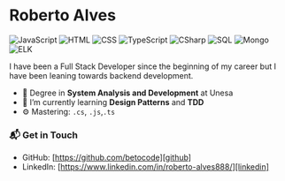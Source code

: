 # Roberto Alves

![JavaScript](https://img.shields.io/badge/JavaScript-Expert-green)
![HTML](https://img.shields.io/badge/HTML-Expert-green)
![CSS](https://img.shields.io/badge/CSS-Expert-green)
![TypeScript](https://img.shields.io/badge/TypeScript-Expert-green)
![CSharp](https://img.shields.io/badge/CSharp-Expert-green)
![SQL](https://img.shields.io/badge/SQL-Expert-green)
![Mongo](https://img.shields.io/badge/Mongo-Intermediate-yellow)
![ELK](https://img.shields.io/badge/ELK-Intermediate-yellow)



I have been a Full Stack Developer since the beginning of my career but I have been leaning towards backend development.

- 🔭 Degree in **System Analysis and Development** at Unesa
- 🌱 I’m currently learning **Design Patterns** and **TDD**
- ⚙️ Mastering: `.cs`, `.js`,`.ts`


### 📬 Get in Touch


- GitHub: [https://github.com/betocode][github]
- LinkedIn: [https://www.linkedin.com/in/roberto-alves888/][linkedin]



